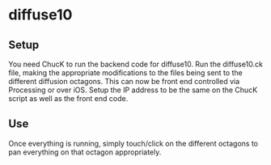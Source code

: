 diffuse10
=========

Setup
-----
You need ChucK to run the backend code for diffuse10. Run the diffuse10.ck file, making the appropriate modifications to the files being sent to the different diffusion octagons. This can now be front end controlled via Processing or over iOS. Setup the IP address to be the same on the ChucK script as well as the front end code.

Use
---
Once everything is running, simply touch/click on the different octagons to pan everything on that octagon appropriately.